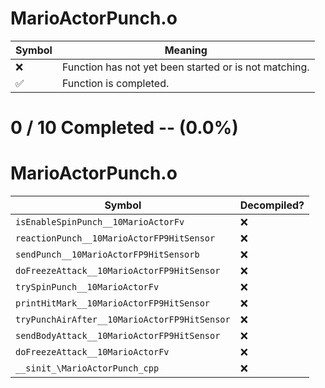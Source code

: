 # MarioActorPunch.o
| Symbol | Meaning 
| ------------- | ------------- 
| :x: | Function has not yet been started or is not matching. 
| :white_check_mark: | Function is completed. 


# 0 / 10 Completed -- (0.0%)
# MarioActorPunch.o
| Symbol | Decompiled? |
| ------------- | ------------- |
| `isEnableSpinPunch__10MarioActorFv` | :x: |
| `reactionPunch__10MarioActorFP9HitSensor` | :x: |
| `sendPunch__10MarioActorFP9HitSensorb` | :x: |
| `doFreezeAttack__10MarioActorFP9HitSensor` | :x: |
| `trySpinPunch__10MarioActorFv` | :x: |
| `printHitMark__10MarioActorFP9HitSensor` | :x: |
| `tryPunchAirAfter__10MarioActorFP9HitSensor` | :x: |
| `sendBodyAttack__10MarioActorFP9HitSensor` | :x: |
| `doFreezeAttack__10MarioActorFv` | :x: |
| `__sinit_\MarioActorPunch_cpp` | :x: |
